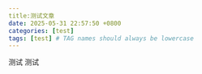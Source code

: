```yaml
---
title:测试文章
date: 2025-05-31 22:57:50 +0800
categories: [test]
tags: [test] # TAG names should always be lowercase
---
```


测试
测试

